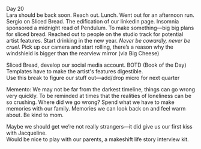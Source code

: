 Day 20  
Lara should be back soon. Reach out. Lunch. Went out for an afternoon run. Sergio on Sliced Bread. The edification of our linkedin page. Insomnia sponsored a midnight read of Pendulum. To make something—big big plans for sliced bread. Reached out to people on the studio track for potential artist features. Start drinking in the new year. *Never be cowardly, never be cruel*. Pick up our camera and start rolling, there’s a reason why the windshield is bigger than the rearview mirror (via Big Cheese)

Sliced Bread, develop our social media account. BOTD (Book of the Day)  
Templates have to make the artist's features digestible.  
Use this break to figure our stuff out—add/drop micro for next quarter

Memento: We may not be far from the darkest timeline, things can go wrong very quickly. To be reminded at times that the realities of loneliness can be so crushing. Where did we go wrong? Spend what we have to make memories with our family. Memories we can look back on and feel warm about. Be kind to mom. 

Maybe we should get we’re not really strangers—it did give us our first kiss with Jacqueline.  
Would be nice to play with our parents, a makeshift life story interview kit.
